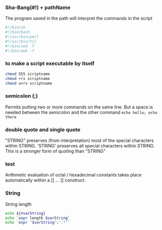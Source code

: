 ### Sha-Bang(#!) + pathName
The program saved in the path  will interpret the commands in the script

```bash
#!/bin/sh
#!/bin/bash
#!/usr/bin/perl
#!/usr/bin/tcl
#!/bin/sed -f
#!/bin/awk -f
```


### to make a script executable by itself

```bash
chmod 555 scriptname
chmod +rx scriptname
chmod u+rx scriptname
```


### semicolon (;)
Permits putting two or more commands on the same line.
But a space is needed between the semicolon and the other command
`echo hello; echo there`

### double quote and single quote
"STRING" preserves (from interpretation) most of the special characters within STRING.
'STRING' preserves all special characters within STRING. This is a stronger form of quoting than "STRING"


### test
Arithmetic evaluation of octal / hexadecimal constants takes place automatically within a [[ ... ]] construct.


### String

String length
```bash
echo ${#varString}
echo `expr length $varString`
echo `expr "$varString":'.*'`
```
